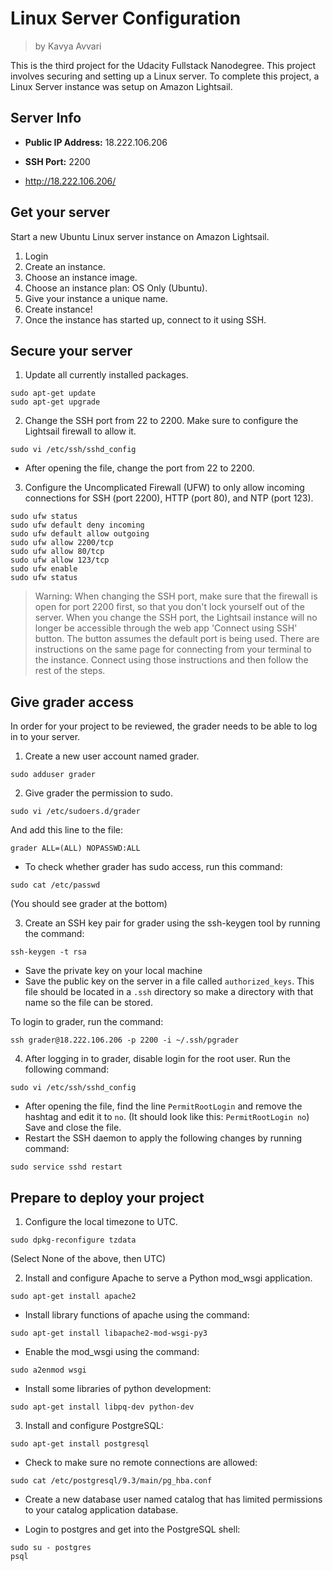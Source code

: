 # Linux Server Configuration
> by Kavya Avvari

This is the third project for the Udacity Fullstack Nanodegree. This project involves securing and setting up a Linux server. To complete this project, a Linux Server instance was setup on Amazon Lightsail. 

## Server Info

* **Public IP Address:** 18.222.106.206

* **SSH Port:** 2200

* http://18.222.106.206/

## Get your server

Start a new Ubuntu Linux server instance on Amazon Lightsail.

1. Login
2. Create an instance. 
3. Choose an instance image.
4. Choose an instance plan: OS Only (Ubuntu).
5. Give your instance a unique name.
6. Create instance!
7. Once the instance has started up, connect to it using SSH.

## Secure your server

1. Update all currently installed packages. 
```
sudo apt-get update
sudo apt-get upgrade
```

2. Change the SSH port from 22 to 2200. Make sure to configure the Lightsail firewall to allow it.
```
sudo vi /etc/ssh/sshd_config
```
* After opening the file, change the port from 22 to 2200. 

3. Configure the Uncomplicated Firewall (UFW) to only allow incoming connections for SSH (port 2200), HTTP (port 80), and NTP (port 123).
```
sudo ufw status                 
sudo ufw default deny incoming  
sudo ufw default allow outgoing 
sudo ufw allow 2200/tcp         
sudo ufw allow 80/tcp
sudo ufw allow 123/tcp        
sudo ufw enable                 
sudo ufw status     
```
> Warning: When changing the SSH port, make sure that the firewall is open for port 2200 first, so that you don't lock yourself out of the server. When you change the SSH port, the Lightsail instance will no longer be accessible through the web app 'Connect using SSH' button. The button assumes the default port is being used. There are instructions on the same page for connecting from your terminal to the instance. Connect using those instructions and then follow the rest of the steps.

## Give grader access
In order for your project to be reviewed, the grader needs to be able to log in to your server.

1. Create a new user account named grader.
```
sudo adduser grader
```
2. Give grader the permission to sudo.
```
sudo vi /etc/sudoers.d/grader
```
And add this line to the file:
```
grader ALL=(ALL) NOPASSWD:ALL
```
* To check whether grader has sudo access, run this command:
```
sudo cat /etc/passwd
```
(You should see grader at the bottom)

3. Create an SSH key pair for grader using the ssh-keygen tool by running the command: 
```
ssh-keygen -t rsa
```
* Save the private key on your local machine
* Save the public key on the server in a file called ```authorized_keys```. This file should be located in a ```.ssh``` directory so make a directory with that name so the file can be stored. 

To login to grader, run the command:
```
ssh grader@18.222.106.206 -p 2200 -i ~/.ssh/pgrader
```
4. After logging in to grader, disable login for the root user. Run the following command:
```
sudo vi /etc/ssh/sshd_config
```
* After opening the file, find the line ```PermitRootLogin``` and remove the hashtag and edit it to ```no```. 
(It should look like this: ```PermitRootLogin no```) Save and close the file.  
* Restart the SSH daemon to apply the following changes by running command:
```
sudo service sshd restart
```

## Prepare to deploy your project
1. Configure the local timezone to UTC.
```
sudo dpkg-reconfigure tzdata
```
(Select None of the above, then UTC)

2.  Install and configure Apache to serve a Python mod_wsgi application.
```
sudo apt-get install apache2
```
* Install library functions of apache using the command:
```
sudo apt-get install libapache2-mod-wsgi-py3
```
* Enable the mod_wsgi using the command:
```
sudo a2enmod wsgi
```
* Install some libraries of python development:
```
sudo apt-get install libpq-dev python-dev
```
3. Install and configure PostgreSQL:
```
sudo apt-get install postgresql
```
* Check to make sure no remote connections are allowed:
```
sudo cat /etc/postgresql/9.3/main/pg_hba.conf
```
* Create a new database user named catalog that has limited permissions to your catalog application database.
- Login to postgres and get into the PostgreSQL shell:
```
sudo su - postgres
psql
```


